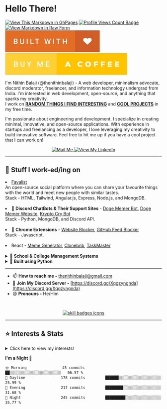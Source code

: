 # Hello There!

[![View This Markdown in GhPages](https://github.com/thenithinbalaji/thenithinbalaji/actions/workflows/pages/pages-build-deployment/badge.svg?branch=main)](https://thenithinbalaji.github.io/thenithinbalaji/)
[![Profile Views Count Badge](https://komarev.com/ghpvc/?username=thenithinbalaji&color=blue&label=PROFILE+VIEWS)](https://github.com/thenithinbalaji)<br>
[![View Markdown in Raw Form](https://github.com/BraveUX/for-the-badge/blob/master/src/images/badges/made-with-markdown.svg)](https://raw.githubusercontent.com/thenithinbalaji/thenithinbalaji/main/README.md)
[![View All My Repos](https://github.com/BraveUX/for-the-badge/blob/master/src/images/badges/built-with-love.svg)](https://github.com/thenithinbalaji?tab=repositories&q=&type=&language=&sort=stargazers)<br>
[![Buy Me a Coffee](https://github.com/thenithinbalaji/thenithinbalaji/blob/main/assets/buy-me-a-coffee.svg)](https://www.buymeacoffee.com/thenithinbalaji)

I'm Nithin Balaji (@thenithinbalaji) - A web developer, minimalism advocate, discord moderator, freelancer, and information technology undergrad from India. I'm interested in web development, open-source, and anything that sparks my creativity.   
I work on [**RANDOM THINGS I FIND INTERESTING**](https://github.com/stars/thenithinbalaji/lists/my-cool-projects) and [**COOL PROJECTS**](https://github.com/stars/thenithinbalaji/lists/my-cool-projects) in my free time.  

I'm passionate about engineering and development. I specialize in creating minimal, innovative, and open-source applications. With experience in startups and freelancing as a developer, I love leveraging my creativity to build innovative software. Feel free to hit me up if you have a cool project that I can work on!

<p align = 'center'>
  <a href = 'mailto:thenithinbalaji@gmail.com' target="_blank"> 
    <img src = 'https://user-images.githubusercontent.com/73932121/156936080-302b8401-fced-44ec-a759-aa17e3476991.svg' alt = "Mail Me">
  </a>
  <a href = 'https://www.linkedin.com/in/thenithinbalaji/' target="_blank"> 
    <img src = 'https://user-images.githubusercontent.com/73932121/156936120-7d41b2a8-1d04-4fb4-b2db-de468965799f.svg' alt = "View My LinkedIn">
  </a>
</p>

----

## 🔮 Stuff I work-ed/ing on

<li>
    <a href="https://github.com/thenithinbalaji/Favalist">Favalist</a> <br> 
    An open-source social platform where you can share your favourite things with the world and meet new people with similar tastes.<br>
    Stack - HTML, Tailwind, Angular.js, Express, Node.js, and MongoDB.
</li>

<br>

<li>
     💬 <strong>Discord ChatBots &amp; Their Support Sites</strong> - <a href="https://github.com/thenithinbalaji/Doge-Memer">Doge Memer Bot</a>, <a href="https://github.com/thenithinbalaji/Doge-Memer-Website">Doge Memer Website</a>, <a href="https://github.com/thenithinbalaji/Krypto-Cry">Krypto Cry Bot</a><br>
    Stack - Python, MongoDB, and Discord API.
</li>

<br>

<li>
    🍄 <strong>Chrome Extensions</strong> - <a href="https://github.com/thenithinbalaji/PadiDa-Extension">Website Blocker</a>, <a href="https://github.com/thenithinbalaji/GitHub-Feed-Blocker">GitHub Feed Blocker</a><br>
    Stack - Javascript.
</li>

<br>

<li>
    React - <a href="https://github.com/thenithinbalaji/Meme-Generator">Meme Generator</a>, <a href="https://github.com/thenithinbalaji/Clonebnb">Clonebnb</a>, <a href="https://github.com/thenithinbalaji/Task-Master">TaskMaster</a>
</li>

<br>

<details>
  <summary> 🚌 <b> School & College Management Systems </b> </summary>
  <br>
  
  <ul>
    
  <li>
    <a href="https://github.com/thenithinbalaji/Bus-Tracker">Bus Tracker Web Application</a> <br> 
    College Bus Tracker Web Application for <b>SSN College of Engineering</b>. 
    Tracks the buses based on the location collected from passengers travelling in the bus. <br> 
    Stack - HTML, CSS, Flask and MongoDB
  </li> 

  <br>
  
  <li> 
    <a href="https://github.com/thenithinbalaji/PM-Poshan">PM Poshan</a> <br> 
    Automated Reporting & Management System for Mid-Day Meal Scheme - PM Poshan. 
    <i>Selected for finals of Smart India Hackathon 2022.</i> <br> 
    Stack - HTML, CSS and Flask
  </li>

  <br>
  
  <li> 
    <a href="https://github.com/thenithinbalaji/School-Manager">School Manager</a> <br> 
    Track the school mess menu, health & attendance of students with exclusive parent, student, school and admin dashboards <br> 
    Stack - HTML, Tailwind, Flask and MongoDB
  </li>
  
  </ul>
  
</details>

<details>
  <summary> 🌳 <b> Built using Python </b> </summary>
  <br>

  <ul>
    
  <li>
    <a href="https://github.com/thenithinbalaji/September-Assistant">September Voice Assistant</a> <br>
    An open-source voice assistant for Windows. Uses Google Speech Recognition and Wolfram Alpha Engine. 
    Visit the <a href="https://thenithinbalaji.github.io/September-Assistant/">Website</a> <br>
    Stack - Python Tkinter, APIs
  </li>

  <br>
   
  <li>
    <a href="https://github.com/thenithinbalaji/5Personalities">5 Personalities Prediction</a> <br> 
    Personality Prediction based on the Big 5 Model. Uses Multinomial Logistic Regression for Classification. <br/> 
    Stack - HTML, Tailwind, Flask and Scikit-learn.
  </li>

  <br>
  
  <li>
    <a href="https://github.com/thenithinbalaji/Repolist">GitHub Repo Fetcher</a> <br> 
    Web App to fetch GitHub public and private repo data. <br> 
    Stack - HTML, Tailwind, Flask and Postgres.
  </li>

  <br>

  <li>
    <a href="https://github.com/thenithinbalaji/pyrandtoys">Pyrandtoys</a> <br> 
    A Python module for generating the result of probability-based toys. Installable on any system with pip command. <br/>
    <a href="https://github.com/thenithinbalaji/pyrandtoys">Read the docs</a> | <a href="https://pypi.org/project/pyrandtoys/">Install From Pypi</a>
    <br/>
    <br/>
    <pre><code>pip install pyrandtoys</code></pre>
  </li>
  </ul>

</details>

----

- 📫 **How to reach me -** [thenithinbalaji@gmail.com](mailto:thenithinbalaji@gmail.com)
- 💬 **Join My Discord Server -** [https://discord.gg/Xqgzyngnda](https://discord.gg/Xqgzyngnda)
- 😄 **Pronouns -** He/Him 

<br>

<p align="center">
  <a href="https://github.com/thenithinbalaji?tab=repositories&q=&type=&language=&sort=stargazers" target="_blank">
    <img src="https://skillicons.dev/icons?i=html,css,js,tailwind,react,flask,express,nodejs,mongodb,cpp" alt="skill badges icons" />
  </a>
</p>

----

## ⭐ Interests & Stats
<details>
  <summary>Click here to view my interests!</summary>
  <br> 
    <ul>
        <li> 🐍 <a href = "https://www.hackerrank.com/thenithinbalaji" target="_blank">Python & C++</a></li>
        <li> 📇 <a href = "https://github.com/thenithinbalaji?tab=repositories&q=&type=&language=&sort=stargazers" target="_blank">Open Source</a></li>
        <li> 🌐 <a href = "https://github.com/stars/thenithinbalaji/lists/my-web-dev-repos" target="_blank">Web Development</a></li>
        <li> 💬 <a href = "https://discordbotlist.com/users/756511707228143646" target="_blank">Chat Bots</a></li>
        <li> 💻 Competitive Programming </li>
    </ul>
</details>


<!--START_SECTION:waka-->
**I'm a Night 🦉** 

```text
🌞 Morning                45 commits          ██░░░░░░░░░░░░░░░░░░░░░░░   06.57 % 
🌆 Daytime                178 commits         ██████░░░░░░░░░░░░░░░░░░░   25.99 % 
🌃 Evening                217 commits         ████████░░░░░░░░░░░░░░░░░   31.68 % 
🌙 Night                  245 commits         █████████░░░░░░░░░░░░░░░░   35.77 % 
```



<!--END_SECTION:waka-->



